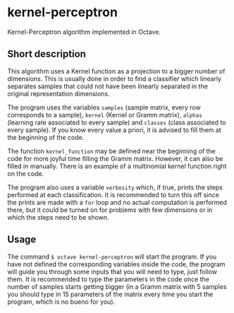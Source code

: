 # kernel-perceptron
Kernel-Perceptron algorithm implemented in Octave.

## Short description
This algorithm uses a Kernel function as a projection to a bigger number of dimensions. This is usually done in order to find a classifier which linearly separates samples that could not have been linearly separated in the original representation dimensions.

The program uses the variables `samples` (sample matrix, every row corresponds to a sample), `kernel` (Kernel or Gramm matrix), `alphas` (learning rate associated to every sample) and `classes` (class associated to every sample). If you know every value a priori, it is advised to fill them at the beginning of the code.

The function `kernel_function` may be defined near the beginning of the code for more joyful time filling the Gramm matrix. However, it can also be filled in manually. There is an example of a multinomial kernel function right on the code.

The program also uses a variable `verbosity` which, if true, prints the steps performed at each classification. It is recommended to turn this off since the prints are made with a `for` loop and no actual computation is performed there, but it could be turned on for problems with few dimensions or in which the steps need to be shown.

## Usage
The command `$ octave kernel-perceptron` will start the program. If you have not defined the corresponding variables inside the code, the program will guide you through some inputs that you will need to type, just follow them. It is recommended to type the parameters in the code once the number of samples starts getting bigger (in a Gramm matrix with 5 samples you should type in 15 parameters of the matrix every time you start the program, which is no bueno for you).
